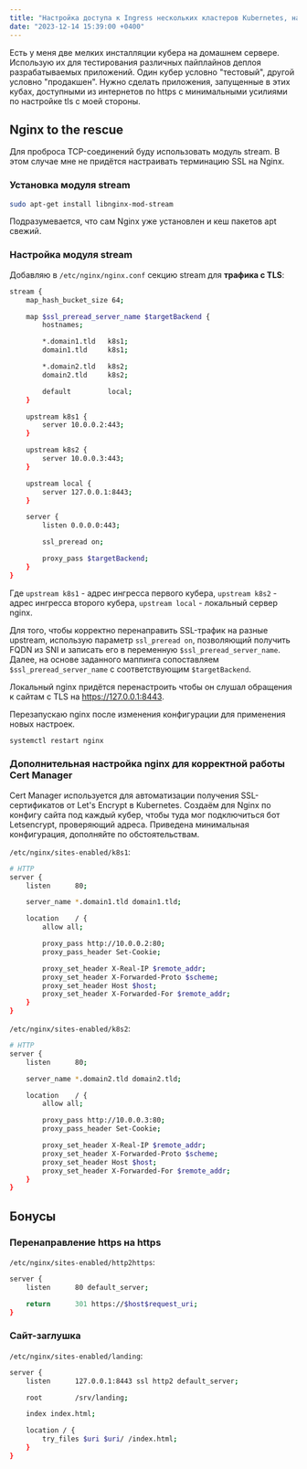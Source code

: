 ```yaml
---
title: "Настройка доступа к Ingress нескольких кластеров Kubernetes, находящихся в сети за NAT"
date: "2023-12-14 15:39:00 +0400"
---
```


Есть у меня две мелких инсталляции кубера на домашнем сервере. Использую их для тестирования различных пайплайнов деплоя разрабатываемых приложений. Один кубер условно "тестовый", другой условно "продакшен". Нужно сделать приложения, запущенные в этих кубах, доступными из интернетов по https с минимальными усилиями по настройке tls с моей стороны.

## Nginx to the rescue

Для проброса TCP-соединений буду использовать модуль stream. В этом случае мне не придётся настраивать терминацию SSL на Nginx.

### Установка модуля stream

```bash
sudo apt-get install libnginx-mod-stream
```

Подразумевается, что сам Nginx уже установлен и кеш пакетов apt свежий.

### Настройка модуля stream

Добавляю в `/etc/nginx/nginx.conf` секцию stream для **трафика с TLS**:

```bash
stream {
    map_hash_bucket_size 64;

    map $ssl_preread_server_name $targetBackend {
        hostnames;

        *.domain1.tld   k8s1;
        domain1.tld     k8s1;

        *.domain2.tld   k8s2;
        domain2.tld     k8s2;

        default         local;
    }

    upstream k8s1 {
        server 10.0.0.2:443;
    }

    upstream k8s2 {
        server 10.0.0.3:443;
    }

    upstream local {
        server 127.0.0.1:8443;
    }

    server {
        listen 0.0.0.0:443;

        ssl_preread on;

        proxy_pass $targetBackend;
    }
}
```

Где `upstream k8s1` - адрес ингресса первого кубера, `upstream k8s2` - адрес ингресса второго кубера, `upstream local` - локальный сервер nginx.

Для того, чтобы корректно перенаправить SSL-трафик на разные upstream, использую параметр `ssl_preread on`, позволяющий получить FQDN из SNI и записать его в переменную `$ssl_preread_server_name`. Далее, на основе заданного маппинга сопоставляем `$ssl_preread_server_name` с соответствующим `$targetBackend`.

Локальный nginx придётся перенастроить чтобы он слушал обращения к сайтам с TLS на <https://127.0.0.1:8443>.

Перезапускаю nginx после изменения конфигурации для применения новых настроек.

```bash
systemctl restart nginx
```

### Дополнительная настройка nginx для корректной работы Cert Manager

Cert Manager используется для автоматизации получения SSL-сертификатов от Let's Encrypt в Kubernetes. Создаём для Nginx по конфигу сайта под каждый кубер, чтобы туда мог подключиться бот Letsencrypt, проверяющий адреса. Приведена минимальная конфигурация, дополняйте по обстоятельствам.

`/etc/nginx/sites-enabled/k8s1`:

```bash
# HTTP
server {
    listen      80;

    server_name *.domain1.tld domain1.tld;

    location    / {
        allow all;

        proxy_pass http://10.0.0.2:80;
        proxy_pass_header Set-Cookie;

        proxy_set_header X-Real-IP $remote_addr;
        proxy_set_header X-Forwarded-Proto $scheme;
        proxy_set_header Host $host;
        proxy_set_header X-Forwarded-For $remote_addr;
    }
}
```

`/etc/nginx/sites-enabled/k8s2`:

```bash
# HTTP
server {
    listen      80;

    server_name *.domain2.tld domain2.tld;

    location    / {
        allow all;

        proxy_pass http://10.0.0.3:80;
        proxy_pass_header Set-Cookie;

        proxy_set_header X-Real-IP $remote_addr;
        proxy_set_header X-Forwarded-Proto $scheme;
        proxy_set_header Host $host;
        proxy_set_header X-Forwarded-For $remote_addr;
    }
}
```

## Бонусы

### Перенаправление https на https

`/etc/nginx/sites-enabled/http2https`:

```bash
server {
    listen      80 default_server;

    return      301 https://$host$request_uri;
}
```

### Сайт-заглушка

`/etc/nginx/sites-enabled/landing`:

```bash
server {
    listen      127.0.0.1:8443 ssl http2 default_server;

    root        /srv/landing;

    index index.html;

    location / {
        try_files $uri $uri/ /index.html;
    }
}
```
